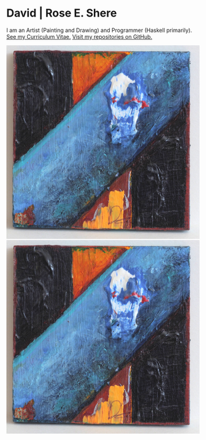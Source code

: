 # David | Rose E. Shere

I am an Artist (Painting and Drawing) and Programmer (Haskell primarily).
[See my Curriculum Vitae.](CV.md)
[Visit my repositories on GitHub.](http://wollw.com/Wollw)

![Heaven Opened Up and Bled Into the World|512x512](img/heaven_opened_up_and_bled_into_the_world.jpg)
![Heaven Opened Up and Bled Into the World|512x512](img/heaven_opened_up_and_bled_into_the_world.jpg)
